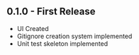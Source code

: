 ## 0.1.0 - First Release
* UI Created
* Gitignore creation system implemented
* Unit test skeleton implemented
